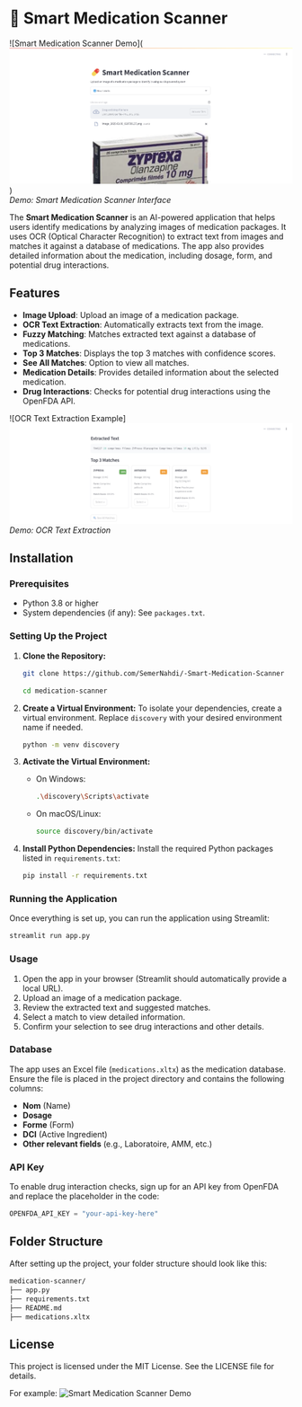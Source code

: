 
# 💊 Smart Medication Scanner

![Smart Medication Scanner Demo](![alt text](image-1.png))  
*Demo: Smart Medication Scanner Interface*

The **Smart Medication Scanner** is an AI-powered application that helps users identify medications by analyzing images of medication packages. It uses OCR (Optical Character Recognition) to extract text from images and matches it against a database of medications. The app also provides detailed information about the medication, including dosage, form, and potential drug interactions.

## Features
- **Image Upload**: Upload an image of a medication package.
- **OCR Text Extraction**: Automatically extracts text from the image.
- **Fuzzy Matching**: Matches extracted text against a database of medications.
- **Top 3 Matches**: Displays the top 3 matches with confidence scores.
- **See All Matches**: Option to view all matches.
- **Medication Details**: Provides detailed information about the selected medication.
- **Drug Interactions**: Checks for potential drug interactions using the OpenFDA API.

![OCR Text Extraction Example]![alt text](image-2.png)
*Demo: OCR Text Extraction*

## Installation

### Prerequisites
- Python 3.8 or higher
- System dependencies (if any): See `packages.txt`.

### Setting Up the Project

1. **Clone the Repository:**
   ```bash
   git clone https://github.com/SemerNahdi/-Smart-Medication-Scanner
   ```
    ```bash
   cd medication-scanner
   ```

2. **Create a Virtual Environment:**
   To isolate your dependencies, create a virtual environment. Replace `discovery` with your desired environment name if needed.
   ```bash
   python -m venv discovery
   ```

3. **Activate the Virtual Environment:**
   - On Windows:
     ```bash
     .\discovery\Scripts\activate
     ```
   - On macOS/Linux:
     ```bash
     source discovery/bin/activate
     ```

4. **Install Python Dependencies:**
   Install the required Python packages listed in `requirements.txt`:
   ```bash
   pip install -r requirements.txt
   ```

### Running the Application

Once everything is set up, you can run the application using Streamlit:

```bash
streamlit run app.py
```

### Usage

1. Open the app in your browser (Streamlit should automatically provide a local URL).
2. Upload an image of a medication package.
3. Review the extracted text and suggested matches.
4. Select a match to view detailed information.
5. Confirm your selection to see drug interactions and other details.

### Database

The app uses an Excel file (`medications.xltx`) as the medication database. Ensure the file is placed in the project directory and contains the following columns:

- **Nom** (Name)
- **Dosage**
- **Forme** (Form)
- **DCI** (Active Ingredient)
- **Other relevant fields** (e.g., Laboratoire, AMM, etc.)

### API Key

To enable drug interaction checks, sign up for an API key from OpenFDA and replace the placeholder in the code:

```python
OPENFDA_API_KEY = "your-api-key-here"
```

## Folder Structure

After setting up the project, your folder structure should look like this:

```
medication-scanner/
├── app.py
├── requirements.txt
├── README.md
├── medications.xltx
```

## License

This project is licensed under the MIT License. See the LICENSE file for details.


For example:
![Smart Medication Scanner Demo](images/demo1.png)
